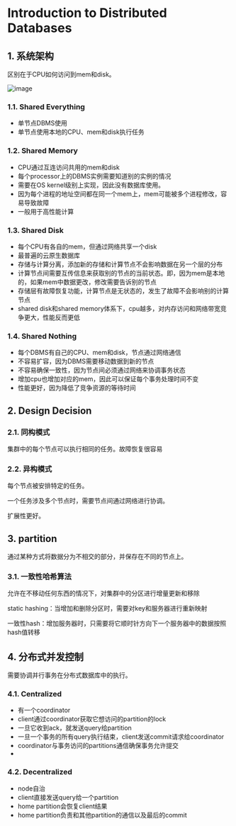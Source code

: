 # Introduction to Distributed Databases

## 1. 系统架构

区别在于CPU如何访问到mem和disk。

![image](https://user-images.githubusercontent.com/29897667/129352969-c014ad1d-b911-4add-905e-91b2e52186a8.png)

### 1.1. Shared Everything

- 单节点DBMS使用
- 单节点使用本地的CPU、mem和disk执行任务

### 1.2. Shared Memory

- CPU通过互连访问共用的mem和disk
- 每个processor上的DBMS实例需要知道别的实例的情况
- 需要在OS kernel级别上实现，因此没有数据库使用。
- 因为每个进程的地址空间都在同一个mem上，mem可能被多个进程修改，容易导致故障
- 一般用于高性能计算

### 1.3. Shared Disk

- 每个CPU有各自的mem，但通过网络共享一个disk
- 最普遍的云原生数据库
- 存储与计算分离，添加新的存储和计算节点不会影响数据在另一个层的分布
- 计算节点间需要互传信息来获取别的节点的当前状态。即，因为mem是本地的，如果mem中数据更改，修改需要告诉别的节点
- 存储层有故障恢复功能，计算节点是无状态的，发生了故障不会影响别的计算节点
- shared disk和shared memory体系下，cpu越多，对内存访问和网络带宽竞争更大，性能反而更低

### 1.4. Shared Nothing

- 每个DBMS有自己的CPU、mem和disk，节点通过网络通信
- 不容易扩容，因为DBMS需要移动数据到新的节点
- 不容易确保一致性，因为节点间必须通过网络来协调事务状态
- 增加cpu也增加对应的mem，因此可以保证每个事务处理时间不变
- 性能更好，因为降低了竞争资源的等待时间

## 2. Design Decision

### 2.1. 同构模式

集群中的每个节点可以执行相同的任务。故障恢复很容易

### 2.2. 异构模式

每个节点被安排特定的任务。

一个任务涉及多个节点时，需要节点间通过网络进行协调。

扩展性更好。

## 3. partition

通过某种方式将数据分为不相交的部分，并保存在不同的节点上。

### 3.1. 一致性哈希算法

允许在不移动任何东西的情况下，对集群中的分区进行增量更新和移除

static hashing：当增加和删除分区时，需要对key和服务器进行重新映射

一致性hash：增加服务器时，只需要将它顺时针方向下一个服务器中的数据按照hash值转移

## 4. 分布式并发控制

需要协调并行事务在分布式数据库中的执行。

### 4.1. Centralized

- 有一个coordinator
- client通过coordinator获取它想访问的partition的lock
- 一旦它收到ack，就发送query给partition
- 一旦一个事务的所有query执行结束，client发送commit请求给coordinator
- coordinator与事务访问的partitions通信确保事务允许提交
- 

### 4.2. Decentralized

- node自治
- client直接发送query给一个partition
- home partition会恢复client结果
- home partition负责和其他partition的通信以及最后的commit

